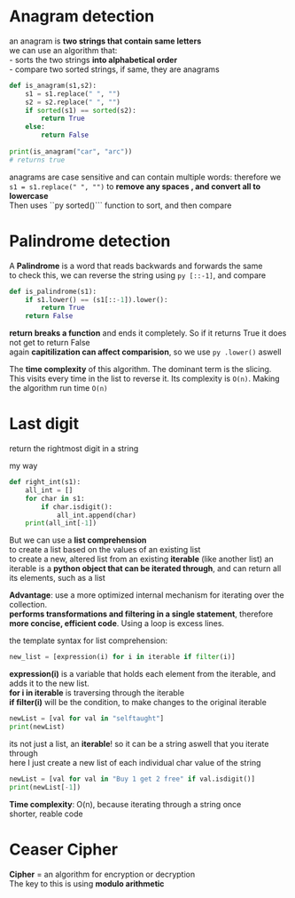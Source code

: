 # Anagram detection
an anagram is **two strings that contain same letters**<br>
we can use an algorithm that:<br>
            - sorts the two strings **into alphabetical order**<br>
            - compare two sorted strings, if same, they are anagrams
  
```py
def is_anagram(s1,s2):
    s1 = s1.replace(" ", "")
    s2 = s2.replace(" ", "")
    if sorted(s1) == sorted(s2):
        return True
    else:
        return False
    
print(is_anagram("car", "arc"))
# returns true
```
anagrams are case sensitive and can contain multiple words: therefore we ```s1 = s1.replace(" ", "")``` to **remove any spaces , and convert all to lowercase**<br>
Then uses ``py sorted()``` function to sort, and then compare

# Palindrome detection
A **Palindrome** is a word that reads backwards and forwards the same<br>
to check this, we can reverse the string using ```py [::-1]```, and compare<br>

```py
def is_palindrome(s1):
    if s1.lower() == (s1[::-1]).lower():
        return True
    return False
```
**return breaks a function** and ends it completely. So if it returns True it does not get to return False<br>
again **capitilization can affect comparision**, so we use ```py .lower()``` aswell

The **time complexity** of this algorithm. The dominant term is the slicing. This visits every time in the list to reverse it. Its complexity is ```O(n)```. Making the algorithm run time ``O(n)``

# Last digit 
return the rightmost digit in a string

my way
```py
def right_int(s1):
    all_int = []
    for char in s1:
        if char.isdigit():
            all_int.append(char)
    print(all_int[-1])
```

But we can use a **list comprehension**<br>
to create a list based on the values of an existing list<br>
to create a new, altered list from an existing **iterable** (like another list)
an iterable is a **python object that can be iterated through**, and can return all its elements, such as a list

**Advantage**: use a more optimized internal mechanism for iterating over the collection.<br>
**performs transformations and filtering in a single statement**, therefore **more concise, efficient code**. Using a loop is excess lines.

the template syntax for list comprehension:<br>
```py
new_list = [expression(i) for i in iterable if filter(i)]
```
**expression(i)** is a variable that holds each element from the iterable, and adds it to the new list.<br>
**for i in iterable** is traversing through the iterable<br>
**if filter(i)** will be the condition, to make changes to the original iterable

```py
newList = [val for val in "selftaught"]
print(newList)
```
its not just a list, an **iterable**! so it can be a string aswell that you iterate through<br>
here I just create a new list of each individual char value of the string

```py
newList = [val for val in "Buy 1 get 2 free" if val.isdigit()]
print(newList[-1])
```
**Time complexity**: O(n), because iterating through a string once<br>
shorter, reable code


# Ceaser Cipher
**Cipher** = an algorithm for encryption or decryption<br>
The key to this is using **modulo arithmetic**
